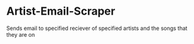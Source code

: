 # Artist-Email-Scraper
Sends email to specified reciever of specified artists and the songs that they are on
